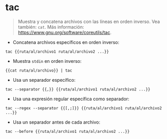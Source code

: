 # tac

> Muestra y concatena archivos con las líneas en orden inverso.
> Vea también: `cat`.
> Más información: <https://www.gnu.org/software/coreutils/tac>.

- Concatena archivos específicos en orden inverso:

`tac {{ruta/al/archivo1 ruta/al/archivo2 ...}}`

- Muestra `stdin` en orden inverso:

`{{cat ruta/al/archivo}} | tac`

- Usa un separador específico:

`tac --separator {{,}} {{ruta/al/archivo1 ruta/al/archivo2 ...}}`

- Usa una expresión regular específica como separador:

`tac --regex --separator {{[,;]}} {{ruta/al/archivo1 ruta/al/archivo2 ...}}`

- Usa un separador antes de cada archivo:

`tac --before {{ruta/al/archivo1 ruta/al/archivo2 ...}}`
